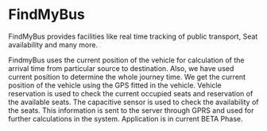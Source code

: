 # FindMyBus

FindMyBus provides facilities like real time tracking of public transport, Seat availability and many more.

FindmyBus uses the current position of the vehicle for calculation of the arrival time from particular source to destination. Also, we have used current position to determine the whole journey time. We get the current position of the vehicle using the GPS fitted in the vehicle. Vehicle reservation is used to check the current occupied seats and reservation of the available seats. The capacitive sensor is used to check the availability of the seats. This information is sent to the server through GPRS and used for further calculations in the system. Application is in current BETA Phase.
